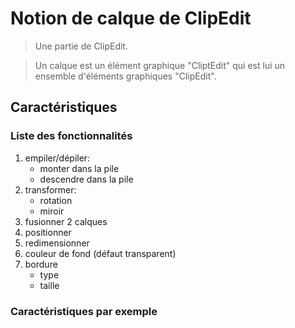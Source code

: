 # Notion de calque de ClipEdit

> Une partie de ClipEdit.

> Un calque est un élément graphique "CliptEdit" qui est lui un ensemble d'éléments graphiques "ClipEdit".

## Caractéristiques

### Liste des fonctionnalités

1. empiler/dépiler:
	- monter dans la pile
	- descendre dans la pile
2. transformer:
	- rotation
	- miroir
3. fusionner 2 calques
4. positionner
5. redimensionner
6. couleur de fond (défaut transparent)
7. bordure
	- type
	- taille

### Caractéristiques par exemple